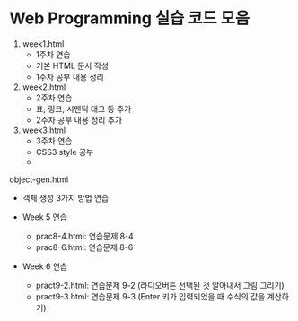 # Web Programming 실습 코드 모음

1. week1.html
   - 1주차 연습
   - 기본 HTML 문서 작성
   - 1주차 공부 내용 정리
2. week2.html
   - 2주차 연습
   - 표, 링크, 시맨틱 태그 등 추가
   - 2주차 공부 내용 정리 추가
3. week3.html
   - 3주차 연습
   - CSS3 style 공부
   - 

object-gen.html
- 객체 생성 3가지 방법 연습

- Week 5 연습
  - prac8-4.html: 연습문제 8-4
  - prac8-6.html: 연습문제 8-6

- Week 6 연습
  - pract9-2.html: 연습문제 9-2 (라디오버튼 선택된 것 알아내서 그림 그리기)
  - pract9-3.html: 연습문제 9-3 (Enter 키가 입력되었을 때 수식의 값을 계산하기)
